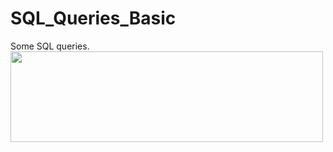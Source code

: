 # SQL_Queries_Basic
Some SQL queries.
<img src="image/ER%20Diagram.png" width="500" height="145" />
